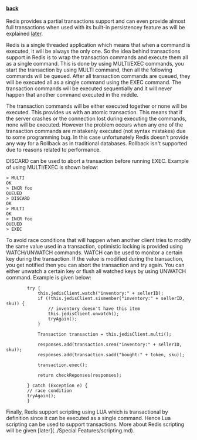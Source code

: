 
#### [back](basic_features_main.md)

Redis provides a partial transactions support and can even provide almost full transactions when used with its built-in persistencey feature as will be explained [later](../Adminstration/persistance.md).  

Redis is a single threaded application which means that when a command is executed, it will be always the only one. So the idea behind transactions support in Redis is to wrap the transaction commands and execute them all as a single command. This is done by using MULTI/EXEC commands, you start the transaction by using MULTI command, then all the following commands will be queued. After all transaction commands are queued, they will be executed all as a single command using the EXEC command. The transaction commands will be executed sequentially and it will never happen that another command executed in the middle.

The transaction commands will be either executed together or none will be executed. This  provides us with an atomic transaction. This means that if the server crashes or the connection lost during executing the commands, none will be executed. However the problem occurs when any one of the transaction commands are mistakenly executed (not syntax mistakes) due to some programming bug. In this case unfortunately Redis doesn't provide any way for a Rollback as in traditional databases. Rollback isn't supported due to reasons related to performance.  

DISCARD can be used to abort a transaction before running EXEC. Example of using MULTI/EXEC is shown below:  

````
> MULTI
OK
> INCR foo
QUEUED
> DISCARD
OK
> MULTI
OK
> INCR foo
QUEUED
> EXEC
````

To avoid race conditions that will happen when another client tries to modify the same value used in a transaction, optimistic locking is provided using WATCH/UNWATCH commands. WATCH can be used to monitor a certain key during the transaction. If the value is modified during the transaction, you get notified then you can abort the transaction and try again. You can either unwatch a certain key or flush all watched keys by using UNWATCH command. Example is given below:

````
        try {
			this.jedisClient.watch("inventory:" + sellerID);
			if (!this.jedisClient.sismember("inventory:" + sellerID, sku)) {
				// inventory doesn't have this item
				this.jedisClient.unwatch();
				tryAgain();
			}

			Transaction transaction = this.jedisClient.multi();

			responses.add(transaction.srem("inventory:" + sellerID, sku));
			responses.add(transaction.sadd("bought:" + token, sku));

			transaction.exec();

			return checkReponses(responses);

		} catch (Exception e) {
		// race condition
		tryAgain();
		}
````

Finally, Redis support scripting using LUA which is transactional by definition since it can be executed as a single command. Hence Lua scripting can be used to support transactions. More about Redis scripting will be given [later](../Special Features/scripting.md).
